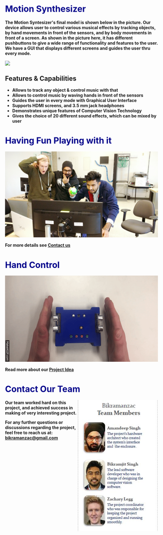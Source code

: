 # <b> <font color ="darkblue"> Motion Synthesizer </font>

<b> The Motion Syntesizer's final model is shown below in the picture. Our device allows user to control various musical effects by tracking objects, by hand movements in front of the sensors, and by body movements in front of a screen. As shown in the picture here, it has different pushbuttons to give a wide range of functionality and features to the user. We have a GUI that displays different screens and guides the user thru every mode.
  
<img align="center" src="https://user-images.githubusercontent.com/33526358/33522751-d3f17ed4-d7a8-11e7-8151-aba70f0987b8.jpg">

<h2> Features & Capabilities </h2>

<ul> <b>
    <li>Allows to track any object & control music with that</li>
    <li>Allows to control music by waving hands in front of the sensors</li>
    <li>Guides the user in every mode with Graphical User Interface</li>
    <li>Supports HDMI screens, and 3.5 mm jack headphones</li> 
    <li>Demonstrates unique features of Computer Vision Technology</li> 
    <li>Gives the choice of 20 different sound effects, which can be mixed by user</li> 
</ul>
      
# <b> <font color ="darkblue">Having Fun Playing with it </font>
![Image](https://github.com/BikramanZac/Motion-Synthesizer-Project-/blob/master/Motion%20Excitement.jpg?raw=true)

For more details see <A href="#Contact">Contact us </A>

# <b> <font color ="darkblue">Hand Control </font>
![Image](https://github.com/BikramanZac/Motion-Synthesizer-Project-/blob/master/Ultra.gif?raw=true)

Read more about our [Project Idea](https://drive.google.com/file/d/0B2tSFq5bbGM1cGNRVUJWdVloNlk/view?usp=sharing)

# <b> <font color ="darkblue"> Contact Our Team </font>
  <a name="Contact"> </a>
<img align="right" src= "https://github.com/BikramanZac/Motion-Synthesizer-Project-/blob/master/team%20.JPG?raw=true">



<b> Our team worked hard on this project, and achieved success in making of very interesting project.
  
<b> For any further questions or discussions regarding the project, feel free to reach us at:
  bikramanzac@gmail.com 
  
  


